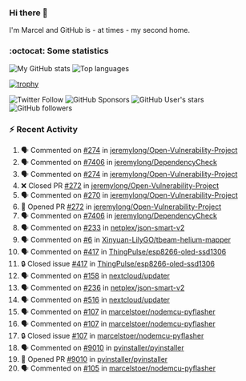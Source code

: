 ### Hi there 👋

I'm Marcel and GitHub is - at times - my second home.

<!--
**marcelstoer/marcelstoer** is a ✨ _special_ ✨ repository because its `README.md` (this file) appears on your GitHub profile.

Here are some ideas to get you started:

- 🔭 I’m currently working on ...
- 🌱 I’m currently learning ...
- 👯 I’m looking to collaborate on ...
- 🤔 I’m looking for help with ...
- 💬 Ask me about ...
- 📫 How to reach me: ...
- 😄 Pronouns: ...
- ⚡ Fun fact: ...
-->

### :octocat: Some statistics

<!-- https://github.com/anuraghazra/github-readme-stats -->

![My GitHub stats](https://github-readme-stats.vercel.app/api?username=marcelstoer&count_private=true&show_icons=true&hide_title=true)
![Top languages](https://github-readme-stats.vercel.app/api/top-langs/?username=marcelstoer&layout=compact&count_private=true&show_icons=true&hide_title=true&langs_count=10)

[![trophy](https://github-profile-trophy.vercel.app/?username=marcelstoer)](https://github.com/marcelstoer)

![Twitter Follow](https://img.shields.io/twitter/follow/frightanic?style=social)
![GitHub Sponsors](https://img.shields.io/github/sponsors/marcelstoer?style=social)
![GitHub User's stars](https://img.shields.io/github/stars/marcelstoer?style=social)
![GitHub followers](https://img.shields.io/github/followers/marcelstoer?style=social)

### :zap: Recent Activity

<!--START_SECTION:activity-->
1. 🗣 Commented on [#274](https://github.com/jeremylong/Open-Vulnerability-Project/pull/274#issuecomment-2661531284) in [jeremylong/Open-Vulnerability-Project](https://github.com/jeremylong/Open-Vulnerability-Project)
2. 🗣 Commented on [#7406](https://github.com/jeremylong/DependencyCheck/issues/7406#issuecomment-2661529213) in [jeremylong/DependencyCheck](https://github.com/jeremylong/DependencyCheck)
3. 🗣 Commented on [#274](https://github.com/jeremylong/Open-Vulnerability-Project/pull/274#issuecomment-2661437535) in [jeremylong/Open-Vulnerability-Project](https://github.com/jeremylong/Open-Vulnerability-Project)
4. ❌ Closed PR [#272](https://github.com/jeremylong/Open-Vulnerability-Project/pull/272) in [jeremylong/Open-Vulnerability-Project](https://github.com/jeremylong/Open-Vulnerability-Project)
5. 🗣 Commented on [#270](https://github.com/jeremylong/Open-Vulnerability-Project/issues/270#issuecomment-2661355543) in [jeremylong/Open-Vulnerability-Project](https://github.com/jeremylong/Open-Vulnerability-Project)
6. 💪 Opened PR [#272](https://github.com/jeremylong/Open-Vulnerability-Project/pull/272) in [jeremylong/Open-Vulnerability-Project](https://github.com/jeremylong/Open-Vulnerability-Project)
7. 🗣 Commented on [#7406](https://github.com/jeremylong/DependencyCheck/issues/7406#issuecomment-2661350172) in [jeremylong/DependencyCheck](https://github.com/jeremylong/DependencyCheck)
8. 🗣 Commented on [#233](https://github.com/netplex/json-smart-v2/pull/233#issuecomment-2656087460) in [netplex/json-smart-v2](https://github.com/netplex/json-smart-v2)
9. 🗣 Commented on [#6](https://github.com/Xinyuan-LilyGO/tbeam-helium-mapper/issues/6#issuecomment-2655656832) in [Xinyuan-LilyGO/tbeam-helium-mapper](https://github.com/Xinyuan-LilyGO/tbeam-helium-mapper)
10. 🗣 Commented on [#417](https://github.com/ThingPulse/esp8266-oled-ssd1306/issues/417#issuecomment-2655655160) in [ThingPulse/esp8266-oled-ssd1306](https://github.com/ThingPulse/esp8266-oled-ssd1306)
11. 🔒 Closed issue [#417](https://github.com/ThingPulse/esp8266-oled-ssd1306/issues/417) in [ThingPulse/esp8266-oled-ssd1306](https://github.com/ThingPulse/esp8266-oled-ssd1306)
12. 🗣 Commented on [#158](https://github.com/nextcloud/updater/issues/158#issuecomment-2650200772) in [nextcloud/updater](https://github.com/nextcloud/updater)
13. 🗣 Commented on [#236](https://github.com/netplex/json-smart-v2/issues/236#issuecomment-2650037148) in [netplex/json-smart-v2](https://github.com/netplex/json-smart-v2)
14. 🗣 Commented on [#516](https://github.com/nextcloud/updater/pull/516#issuecomment-2639974866) in [nextcloud/updater](https://github.com/nextcloud/updater)
15. 🗣 Commented on [#107](https://github.com/marcelstoer/nodemcu-pyflasher/issues/107#issuecomment-2631443363) in [marcelstoer/nodemcu-pyflasher](https://github.com/marcelstoer/nodemcu-pyflasher)
16. 🗣 Commented on [#107](https://github.com/marcelstoer/nodemcu-pyflasher/issues/107#issuecomment-2631414843) in [marcelstoer/nodemcu-pyflasher](https://github.com/marcelstoer/nodemcu-pyflasher)
17. 🔒 Closed issue [#107](https://github.com/marcelstoer/nodemcu-pyflasher/issues/107) in [marcelstoer/nodemcu-pyflasher](https://github.com/marcelstoer/nodemcu-pyflasher)
18. 🗣 Commented on [#9010](https://github.com/pyinstaller/pyinstaller/pull/9010#issuecomment-2630082137) in [pyinstaller/pyinstaller](https://github.com/pyinstaller/pyinstaller)
19. 💪 Opened PR [#9010](https://github.com/pyinstaller/pyinstaller/pull/9010) in [pyinstaller/pyinstaller](https://github.com/pyinstaller/pyinstaller)
20. 🗣 Commented on [#105](https://github.com/marcelstoer/nodemcu-pyflasher/issues/105#issuecomment-2622676100) in [marcelstoer/nodemcu-pyflasher](https://github.com/marcelstoer/nodemcu-pyflasher)
<!--END_SECTION:activity-->

